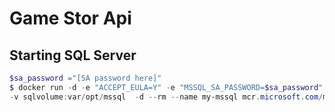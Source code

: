 # Game Stor Api

## Starting SQL Server

```powershell
$sa_password ="[SA password here]"
$ docker run -d -e "ACCEPT_EULA=Y" -e "MSSQL_SA_PASSWORD=$sa_password" -p 1433:1433 
-v sqlvolume:var/opt/mssql  -d --rm --name my-mssql mcr.microsoft.com/mssql/server:2022-latest
```


